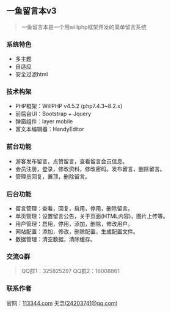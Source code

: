 ## 一鱼留言本v3

>一鱼留言本是一个用willphp框架开发的简单留言系统

### 系统特色

- 多主题
- 自适应
- 安全过滤html

### 技术构架

- PHP框架：WillPHP v4.5.2 (php7.4.3~8.2.x)
- 前后台UI：Bootstrap + Jquery
- 弹窗组件：layer mobile
- 富文本编辑器：HandyEditor

### 前台功能

- 游客发布留言，点赞留言，查看留言会员信息。
- 会员注册，登录，修改资料，修改密码。发布留言，删除留言。
- 管理员回复，置顶，删除留言。

### 后台功能

- 留言管理：查看，回复，启用，停用，删除留言。
- 单页管理：设置留言公告，关于页面(HTML内容)，图片上传等。
- 用户管理：启用，停用，添加，删除，修改用户。
- 网站配置：添加，修改，删除配置，生成配置文件。
- 数据管理：清空数据，清除缓存。

### 交流Q群

>QQ群1：325825297 QQ群2：16008861

### 联系作者

官网：[113344.com](http://www.113344.com) 无念(24203741@qq.com) 
